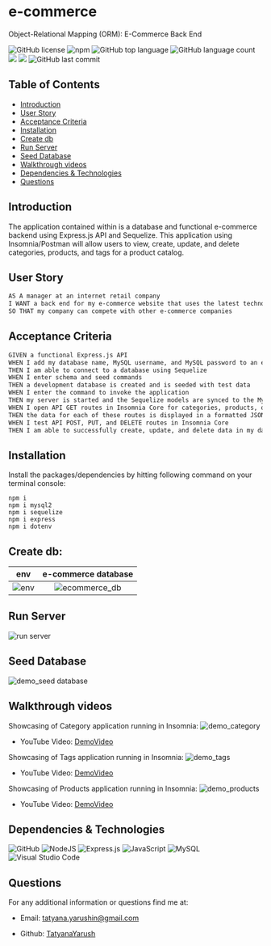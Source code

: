 # e-commerce
Object-Relational Mapping (ORM): E-Commerce Back End

![GitHub license](https://img.shields.io/badge/license-MIT-blue.svg)
![npm](https://img.shields.io/npm/v/npm?color=orange&logo=npm)
![GitHub top language](https://img.shields.io/github/languages/top/TatyanaYarush/e-commerce?color=yellow&logo=javascript&logoColor=green)
![GitHub language count](https://img.shields.io/github/languages/count/TatyanaYarush/e-commerce)
 <img src="https://img.shields.io/badge/Sequelize-blue"  />
 <img src="https://img.shields.io/badge/dotenv-green" />
 ![GitHub last commit](https://img.shields.io/github/last-commit/TatyanaYarush/e-commerce)

 ## Table of Contents
- [Introduction](#introduction)
- [User Story](#user-story)
- [Acceptance Criteria](#acceptance-criteria)
- [Installation](#installation)
- [Create db](#create-db)
- [Run Server](#run-server)
- [Seed Database](#seed-database)
- [Walkthrough videos](#walkthrough-videos)
- [Dependencies & Technologies](#Dependencies-&-technologies)
- [Questions](#questions)


## Introduction
The application contained within is a database and functional e-commerce backend using Express.js API and Sequelize.
This application using Insomnia/Postman will allow users to view, create, update, and delete categories, products, and tags for a product catalog.

## User Story

```md
AS A manager at an internet retail company
I WANT a back end for my e-commerce website that uses the latest technologies
SO THAT my company can compete with other e-commerce companies
```

## Acceptance Criteria

```md
GIVEN a functional Express.js API
WHEN I add my database name, MySQL username, and MySQL password to an environment variable file
THEN I am able to connect to a database using Sequelize
WHEN I enter schema and seed commands
THEN a development database is created and is seeded with test data
WHEN I enter the command to invoke the application
THEN my server is started and the Sequelize models are synced to the MySQL database
WHEN I open API GET routes in Insomnia Core for categories, products, or tags
THEN the data for each of these routes is displayed in a formatted JSON
WHEN I test API POST, PUT, and DELETE routes in Insomnia Core
THEN I am able to successfully create, update, and delete data in my database
```

## Installation
Install the packages/dependencies by hitting following command on your terminal console:

```
npm i
npm i mysql2
npm i sequelize
npm i express
npm i dotenv 

```

## Create db:

env           |  e-commerce database
:-------------------------:|:-------------------------:
![env](https://user-images.githubusercontent.com/70031550/119187516-74cd7b80-ba47-11eb-92df-c289a862f0b2.JPG)  | ![ecommerce_db](https://user-images.githubusercontent.com/70031550/119187482-6a12e680-ba47-11eb-9852-411307da5053.JPG)
       
       
## Run Server
![run server](https://user-images.githubusercontent.com/70031550/119187603-8a42a580-ba47-11eb-89ae-ba6487326c06.gif)
       

## Seed Database
![demo_seed database](https://user-images.githubusercontent.com/70031550/119187637-99295800-ba47-11eb-9f0e-fff0877091d0.gif)


## Walkthrough videos

Showcasing of Category application running in Insomnia:
![demo_category](https://user-images.githubusercontent.com/70031550/119187659-a2b2c000-ba47-11eb-93c5-2c2017411283.gif)
 - YouTube Video: [DemoVideo](https://www.youtube.com/watch?v=2JIQkIHndI0)

Showcasing of Tags application running in Insomnia:
![demo_tags](https://user-images.githubusercontent.com/70031550/119187704-b100dc00-ba47-11eb-92b1-b2401883c07e.gif)
- YouTube Video: [DemoVideo](https://www.youtube.com/watch?v=aIvoHVuSWfo)

Showcasing of Products application running in Insomnia:
![demo_products](https://user-images.githubusercontent.com/70031550/119187739-beb66180-ba47-11eb-989f-e887b440daed.gif)
- YouTube Video: [DemoVideo](https://www.youtube.com/watch?v=PDAgyZh5Ch8&t=14s)

## Dependencies & Technologies

<p>
<img alt="GitHub" src="https://img.shields.io/badge/github-%23121011.svg?&style=for-the-badge&logo=github&logoColor=white"/>
<img alt="NodeJS" src="https://img.shields.io/badge/node.js-%2343853D.svg?&style=for-the-badge&logo=node.js&logoColor=white"/>
<img alt="Express.js" src="https://img.shields.io/badge/express.js-%23404d59.svg?&style=for-the-badge"/>
<img alt="JavaScript" src="https://img.shields.io/badge/javascript-%23323330.svg?&style=for-the-badge&logo=javascript&logoColor=%23F7DF1E"/>
<img alt="MySQL" src="https://img.shields.io/badge/mysql-%2300f.svg?&style=for-the-badge&logo=mysql&logoColor=white"/>

<img alt="Visual Studio Code" src="https://img.shields.io/badge/VisualStudioCode-0078d7.svg?&style=for-the-badge&logo=visual-studio-code&logoColor=white"/>
</p>


 ## Questions
 For any additional information or questions find me at:

 - Email: [tatyana.yarushin@gmail.com](mailto:tatyana.yarushin@gmail.com)
 
 - Github: [TatyanaYarush](https://github.com/TatyanaYarush)


